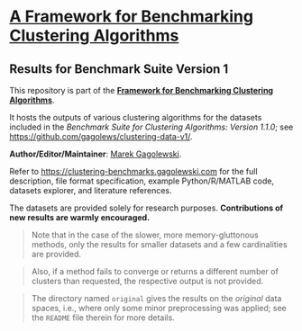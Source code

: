 # [A Framework for Benchmarking Clustering Algorithms](https://clustering-benchmarks.gagolewski.com)
## Results for Benchmark Suite Version 1

This repository is part of the
[**Framework for Benchmarking Clustering Algorithms**](https://clustering-benchmarks.gagolewski.com).

It hosts the outputs of various clustering algorithms for the datasets included
in the *Benchmark Suite for Clustering Algorithms: Version 1.1.0*;
see <https://github.com/gagolews/clustering-data-v1/>.

**Author/Editor/Maintainer**:
[Marek Gagolewski](https://www.gagolewski.com).


Refer to <https://clustering-benchmarks.gagolewski.com>
for the full description, file format specification,
example Python/R/MATLAB code, datasets explorer,
and literature references.

The datasets are provided solely for research purposes.
**Contributions of new results are warmly encouraged.**


> Note that in the case of the slower, more memory-gluttonous methods,
> only the results for smaller datasets and a few cardinalities
> are provided.

> Also, if a method fails to converge or returns a different number
> of clusters than requested, the respective output is not provided.

> The directory named `original` gives the results on the *original*
> data spaces, i.e., where only some minor preprocessing was applied;
> see the `README` file therein for more details.
